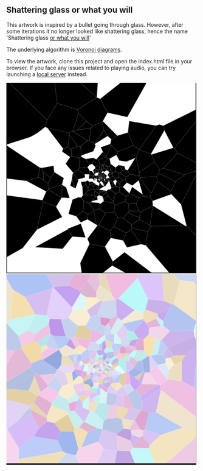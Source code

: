 ## Shattering glass or what you will

This artwork is inspired by a bullet going through glass. However, after some iterations it no longer looked like shattering glass, hence the name 'Shattering glass [or what you will](https://en.wikipedia.org/wiki/Twelfth_Night)'

The underlying algorithm is [Voronoi diagrams](https://en.wikipedia.org/wiki/Voronoi_diagram).

To view the artwork, clone this project and open the index.html file in your browser.
If you face any issues related to playing audio, you can try launching a [local server](https://developer.mozilla.org/en-US/docs/Learn_web_development/Howto/Tools_and_setup/set_up_a_local_testing_server) instead.

<img src="https://github.com/yogyagamage/algorithmic-art/blob/main/glass/glass-bw.png?raw=true" alt="" width="500" height="500">

<img src="https://github.com/yogyagamage/algorithmic-art/blob/main/glass/glass.png?raw=true" alt="" width="500" height="500">
